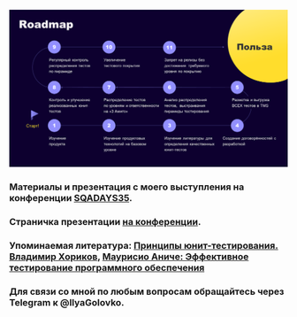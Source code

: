 ![Roadmap](/materials/roadmap.png)
### Материалы и презентация с моего выступления на конференции [SQADAYS35](https://sqadays.com/ru/index).
### Страничка презентации [на конференции](https://sqadays.com/ru/talk/125195).
### Упоминаемая литература: [Принципы юнит-тестирования. Владимир Хориков](https://www.labirint.ru/books/777259/), [Маурисио Аниче: Эффективное тестирование программного обеспечения](https://www.labirint.ru/books/896017) 
### Для связи со мной по любым вопросам обращайтесь через Telegram к @IlyaGolovko.

